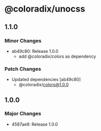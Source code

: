 # @coloradix/unocss

## 1.1.0

### Minor Changes

- ab49c80: Release 1.0.0
  - add @coloradix/colors as dependency

### Patch Changes

- Updated dependencies [ab49c80]
  - @coloradix/colors@1.0.0

## 1.0.0

### Major Changes

- 4587ae9: Release 1.0.0
